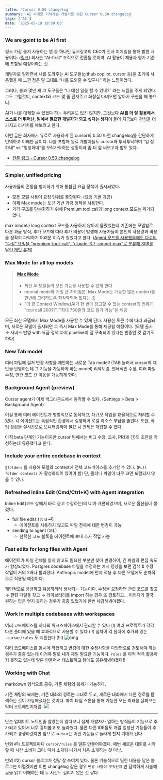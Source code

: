 ```yaml
---
title: 'Cursor 0.50 changelog'
summary: 'AI 시대를 거쳐가는 개발자를 위한 Cursor 0.50 changelog'
tags: ['AI']
date: '2025-05-18 19:00:00'
---
```


### We are goint to be AI first

평소 가장 즐겨 사용하는 앱 중 하나인 듀오링고의 CEO가 전사 이메일을 통해 밝힌 내용이다. ([링크](https://www.linkedin.com/posts/duolingo_below-is-an-all-hands-email-from-our-activity-7322560534824865792-l9vh?utm_source=share&utm_medium=member_desktop&rcm=ACoAAEKLTvsB-PmtVOClCaU8HcMHmXT-4d8leSw))
회사는 “AI-first” 조직으로 전환될 것이며, AI 활용이 채용과 평가 기준에 포함될 예정이라는 것.

개발자로 일하면서 나를 도와주는 AI 도구들(github copilot, cursor 등)을 초기에 사용했을 때 느낀 점은 말 그대로 “나를 도와줄 수 있구나” 하는 느낌이었다.

그러나, 불과 몇년 새 그 도구들은 “나 대신 일을 할 수 있네?” 라는 느낌을 주게 되었다.
그도 그럴것이, context와 코드 몇 줄 던져주고 화장실 다녀오면 알아서 구현을 해 놓으니..

AI가 나를 대체할 수 있겠다 하는 두려움도 없진 않지만, 그것보다 **AI를 더 잘 활용해서 스스로 더 뛰어난, 팀에서 필요한 개발자가 되고 싶다는 생각**이 들어 지금보다 관심을 더 가지고 리서치를 해보려고 한다.

이번 글은 회사에서 유료로 사용하게 된 cursor의 0.50 버전 changelog를 간단하게 번역하고 이해한 글이다. 나를 포함해 동료 개발자들도 cursor와 투닥투닥하며 “일 잘하네” vs “멍청하네”를 오락가락하는 상황이라 좀 더 잘 써보고자 함도 있다.

- [원문 링크 - Cursor 0.50 changelog](https://www.cursor.com/changelog/0-50)
---

### Simpler, unified pricing

사용자들의 혼동을 방지하기 위해 통합된 요금 정책이 출시되었다.
- 모든 모델 사용이 요청 단위로 통합된다. (요청 기반 과금)
- 이제 Max mode는 토큰 기반 과금 정책을 사용한다.
- 가격 구조를 단순화하기 위해 Premium tool call과 long context 모드는 제거되었다.

max mode나 long context 모드를 사용하지 않아서 몰랐었는데 기존에는 모델별로 다른 과금 방식, 추가 모드에 따라 추가 비용이 발생해 사용자들이 본인의 사용량과 비용을 정확히 파악하기 어려운 이슈가 있었다고 한다.
([Agent 모드를 사용했음에도 다수의 “수정” 요청을 “premium-tool-call”, “claude-3.7-sonnet-max”로 분류해 30$를 날린 레딧 유저](https://www.reddit.com/r/ClaudeAI/comments/1jm4zo4/is_anyone_else_getting_overcharged_on_cursorai_i/?utm_source=chatgpt.com))

### Max Mode for all top models

> #### [Max Mode](https://docs.cursor.com/context/max-mode)
> - 최신 AI 모델들의 모든 기능을 사용할 수 있게 한다
> - normal mode와 가장 큰 차이점은, Max Mode는 가능한 많은 context를 한번에 고려하도록 최적화되어 있다는 것
> - "더 큰 Context Window(AI가 한 번에 참고할 수 있는 context의 범위)", "tool call 200회", "최대 750줄의 코드 읽기 가능"을 제공

모든 최신 모델에서 Max Mode를 사용할 수 있게 된다.
사용한 토큰 수에 따라 과금되며, 새로운 모델이 출시되면 그 즉시 Max Mode를 통해 제공될 예정이다.
(모델 출시 → 서비스 반영 with 요금 정책 까지 pipeline이 잘 구축되어 있다는 반증인 것 같기도 하다)

### New Tab model

여러 파일에 걸쳐 변경 사항을 제안하는 새로운 Tab model!
(TAB 눌러서 cursor의 제안을 반영하는데 그 기능을 가능하게 하는 model)
리팩토링, 연쇄적인 수정, 여러 파일 수정, 연관 코드 간 이동을 가능하게 한다.

### Background Agent (preview)

Cursor agent가 이제 백그라운드에서 동작할 수 있다. (Settings > Beta > Background Agent)

이걸 통해 여러 에이전트가 병렬적으로 동작하고, 대규모 작업을 효율적으로 처리할 수 있다. 각 에이전트는 독립적인 환경에서 실행되어 로컬 리소스 부담을 줄인다. 또한, 작업 상황을 실시간으로 모니터링하며 필요 시 언제든 개입할 수 있다.

아직 beta 단계인 기능이지만 cursor 팀에서는 버그 수정, 조사, PR(꽤 긴)의 초안을 작성하는데 유용했다고 한다. 

### Include your entire codebase in context

`@folders` 를 사용해 모델의 context에 전체 코드베이스를 추가할 수 있다.
(`Full folder contents` 가 활성화되어 있어야 함)
단, 폴더나 파일이 너무 크면 포함되지 않을 수 있다.

### Refreshed Inline Edit (Cmd/Ctrl+K) with Agent integration

Inline Edit(코드 상에서 바로 묻고 수정하는)의 UI가 개편되었으며, 새로운 옵션들이 생겼다.

- full file edits (⌘⇧⏎)
  - 에이전트를 사용하지 않고도 파일 전체에 대한 변경이 가능
- sending to agent (⌘L)
  - 선택한 코드 블록을 에이전트에 보내 추가 작업 가능

### Fast edits for long files with Agent

에이전트가 파일 전체를 읽지 않고도 필요한 부분만 찾아 변경하여, 긴 파일의 편집 속도가 향상되었다.
Postgres codebase 파일을 수정하는 예시 영상을 보면 검색 & 수정 작업이 거의 2배나 빨라졌다.
Anthropic model에 먼저 적용 후 다른 모델에도 순차적으로 적용될 예정이다.

개인적으로 궁금하고 유용하리라 생각되는 기능이다. 수정을 요청하면 관련 코드를 찾고 → 관련 파일을 찾고 → 라이브러리를 import 하는 경우 또 검토하고… 이러다가 결국 원하는 답은 얻지 못하는 경우가 종종 있었기에 한번 체감해봐야겠다.

### Work in multiple codebases with workspaces

여러 코드베이스를 하나의 워크스페이스에서 관리할 수 있다 (!) 여러 프로젝트가 각각 다른 폴더에 있을 때 효과적으로 사용할 수 있다 (!!) 심지어 각 폴더에 추가되 있는 `.cursor/rules` 도 지원한다 (!!!)
![omg](https://pbs.twimg.com/media/FFjWQ78WUAME5w-?format=jpg&name=large)

여러 코드베이스를 동시에 작업하고 변경에 대한 수정사항을 다방면으로 검토해야 하는 경우가 종종 있는데 이거야 말로 내가 제일 필요한 기능이다. `rules` 를 아직 적극 활용하지 못하고 있는데 얼른 만들어서 테스트하고 팀에도 공유해봐야겠다!!

### Working with Chat

markdown 형식으로 공유, 기존 채팅의 복제가 가능하다.

기존 채팅의 복제는, 기존 대화의 경로는 그대로 두고, 새로운 대화에서 다른 경로를 탐색하는 것이 가능해졌다는 것이다. 마치 타임 스톤을 통해 가능한 모든 미래를 살펴보는 닥터 스트레인지처럼.
![](https://static1.cbrimages.com/wordpress/wp-content/uploads/2018/05/Avengers-Infinity-War-Doctor-Strange-Time-Stone.jpg?q=50&fit=crop&w=1140&h=&dpr=1.5)

---

단순 업데이트 노트인줄 알았는데 읽다보니 실제 개발자가 일하는 방식들이 기능으로 추가되고 있어서 너무 흥미롭고 또 놀라웠다. 물론 다른 IDE들도 매일 엄청난 기능들이 추가되고 경쟁하겠지만 앞으로 cursor는 어떤 기능들로 놀라게 할지 기대가 된다.

번외 #1) 프로젝트마다 `cursor/rules` 를 얼른 만들어야겠다. 매번 새로운 대화를 시작할 때 시간 소비가 크다. 마치 소개팅 나가서 처음 소개하는 것 마냥..

번외 #2) cursor 블로그가 정말 잘 쓰여져 있다. 물론 기술적으로 딥한 내용을 담은 블로그는 어렵겠지만 이번 changelog 같은 경우 `변경 사항이 무엇인지` 만 담백하게 서술해 글을 읽고 이해하는 데 두 시간도 걸리지 않은 것 같다.